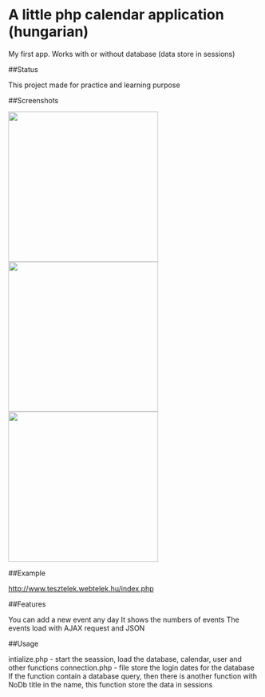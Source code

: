 <h1>A little php calendar application (hungarian)</h1>

<p>My first app. Works with or without database (data store in sessions)</p>

##Status

This project made for practice and learning purpose

##Screenshots

<img src='http://www.tesztelek.webtelek.hu/pics/calendar1.jpg' width='300'>
<img src='http://www.tesztelek.webtelek.hu/pics/calendar2.jpg' width='300'>
<img src='http://www.tesztelek.webtelek.hu/pics/calendar3.jpg' width='300'>

##Example

http://www.tesztelek.webtelek.hu/index.php

##Features

You can add a new event any day
It shows the numbers of events
The events load with AJAX request and JSON

##Usage

intialize.php - start the seassion, load the database, calendar, user and other functions 
connection.php - file store the login dates for the database
If the function contain a database query, then there is another function with NoDb title in the name, this function store the data in sessions
